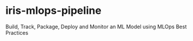 # iris-mlops-pipeline
Build, Track, Package, Deploy and Monitor an ML Model using MLOps Best Practices
